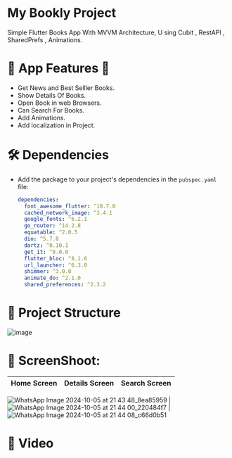 # My Bookly Project

Simple Flutter Books App With MVVM Architecture, U sing Cubit , RestAPI , SharedPrefs , Animations.

# 🌟 App Features 🌟

 - Get News and Best Selller Books.
 - Show Details Of Books.
 - Open Book in web Browsers.
 - Can Search For Books.
 - Add Animations.
 - Add localization in Project.

# 🛠 Dependencies


- Add the package to your project's dependencies in the `pubspec.yaml` file:

   ```yaml
   dependencies:
     font_awesome_flutter: ^10.7.0
     cached_network_image: ^3.4.1
     google_fonts: ^6.2.1
     go_router: ^14.2.8
     equatable: ^2.0.5
     dio: ^5.7.0
     dartz: ^0.10.1
     get_it: ^8.0.0
     flutter_bloc: ^8.1.6
     url_launcher: ^6.3.0
     shimmer: ^3.0.0
     animate_do: ^2.1.0
     shared_preferences: ^2.3.2
    ```


   
# 📁 Project Structure

![image](https://github.com/user-attachments/assets/101f25cc-8697-4822-892c-55ada06756ac)


# 📱 ScreenShoot:

| Home Screen           |Details Screen            |   Search Screen          
------------------------:|:-------------------------:|:-------------------------:
![WhatsApp Image 2024-10-05 at 21 43 48_8ea85959](https://github.com/user-attachments/assets/2aeae73e-d520-4c87-9945-a1011c9f0202)
|![WhatsApp Image 2024-10-05 at 21 44 00_220484f7](https://github.com/user-attachments/assets/bf278170-c64a-4e55-88e1-f605651f85ea)
|![WhatsApp Image 2024-10-05 at 21 44 08_c66d0b51](https://github.com/user-attachments/assets/d1ad3629-f98a-4866-b7b7-edf7363f6ab1)


# 🎥 Video
